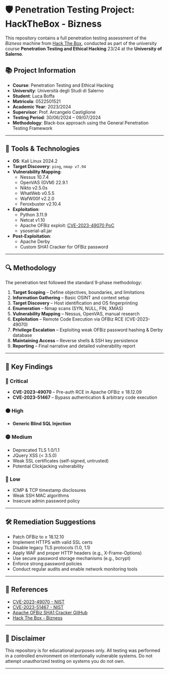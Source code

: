 # 🛡️ Penetration Testing Project: HackTheBox - Bizness

This repository contains a full penetration testing assessment of the *Bizness* machine from [Hack The Box](https://app.hackthebox.com/machines/Bizness), conducted as part of the university course **Penetration Testing and Ethical Hacking** 23/24 at the **University of Salerno**.

## 📚 Project Information

- **Course**: Penetration Testing and Ethical Hacking  
- **University**: Università degli Studi di Salerno  
- **Student**: Luca Boffa  
- **Matricola**: 0522501521  
- **Academic Year**: 2023/2024  
- **Supervisor**: Prof. Arcangelo Castiglione  
- **Testing Period**: 30/06/2024 – 09/07/2024  
- **Methodology**: Black-box approach using the General Penetration Testing Framework

---

## 🧰 Tools & Technologies

- **OS**: Kali Linux 2024.2
- **Target Discovery**: `ping`, `nmap v7.94`
- **Vulnerability Mapping**:  
  - Nessus 10.7.4  
  - OpenVAS (GVM) 22.9.1  
  - Nikto v2.5.0s  
  - WhatWeb v0.5.5  
  - WafW00f v2.2.0  
  - Feroxbuster v2.10.4
- **Exploitation**:  
  - Python 3.11.9  
  - Netcat v1.10  
  - Apache OFBiz exploit: [CVE-2023-49070 PoC](https://github.com/abdoghazy2015/ofbiz-CVE-2023-49070-RCE-POC)  
  - ysoserial-all.jar
- **Post-Exploitation**:  
  - Apache Derby  
  - Custom SHA1 Cracker for OFBiz password

---

## 🔍 Methodology

The penetration test followed the standard 9-phase methodology:

1. **Target Scoping** – Define objectives, boundaries, and limitations  
2. **Information Gathering** – Basic OSINT and context setup  
3. **Target Discovery** – Host identification and OS fingerprinting  
4. **Enumeration** – Nmap scans (SYN, NULL, FIN, XMAS)  
5. **Vulnerability Mapping** – Nessus, OpenVAS, manual research  
6. **Exploitation** – Remote Code Execution via OFBiz RCE (CVE-2023-49070)  
7. **Privilege Escalation** – Exploiting weak OFBiz password hashing & Derby database  
8. **Maintaining Access** – Reverse shells & SSH key persistence  
9. **Reporting** – Final narrative and detailed vulnerability report

---

## 🚨 Key Findings

### 🔴 Critical
- **CVE-2023-49070** – Pre-auth RCE in Apache OFBiz ≤ 18.12.09  
- **CVE-2023-51467** – Bypass authentication & arbitrary code execution

### 🟠 High
- **Generic Blind SQL Injection**

### 🟡 Medium
- Deprecated TLS 1.0/1.1  
- JQuery XSS (< 3.5.0)  
- Weak SSL certificates (self-signed, untrusted)  
- Potential Clickjacking vulnerability

### 🔵 Low
- ICMP & TCP timestamp disclosures  
- Weak SSH MAC algorithms  
- Insecure admin password policy

---

## 🛠️ Remediation Suggestions

- Patch OFBiz to ≥ 18.12.10  
- Implement HTTPS with valid SSL certs  
- Disable legacy TLS protocols (1.0, 1.1)  
- Apply WAF and proper HTTP headers (e.g., X-Frame-Options)  
- Use secure password storage mechanisms (e.g., bcrypt)  
- Enforce strong password policies  
- Conduct regular audits and enable network monitoring tools

---

## 📎 References

- [CVE-2023-49070 - NIST](https://nvd.nist.gov/vuln/detail/CVE-2023-49070)  
- [CVE-2023-51467 - NIST](https://nvd.nist.gov/vuln/detail/CVE-2023-51467)  
- [Apache OFBiz SHA1 Cracker GitHub](https://github.com/...)  
- [Hack The Box - Bizness](https://app.hackthebox.com/machines/Bizness)

---

## 📌 Disclaimer

This repository is for educational purposes only. All testing was performed in a controlled environment on intentionally vulnerable systems. Do not attempt unauthorized testing on systems you do not own.

---

